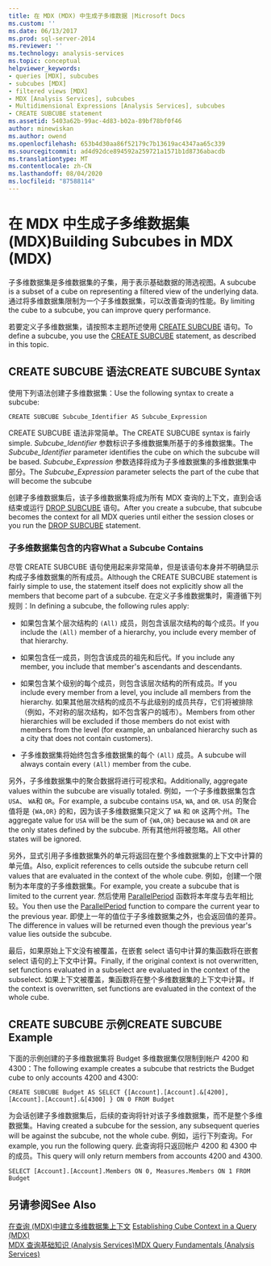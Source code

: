 ```yaml
---
title: 在 MDX (MDX) 中生成子多维数据 |Microsoft Docs
ms.custom: ''
ms.date: 06/13/2017
ms.prod: sql-server-2014
ms.reviewer: ''
ms.technology: analysis-services
ms.topic: conceptual
helpviewer_keywords:
- queries [MDX], subcubes
- subcubes [MDX]
- filtered views [MDX]
- MDX [Analysis Services], subcubes
- Multidimensional Expressions [Analysis Services], subcubes
- CREATE SUBCUBE statement
ms.assetid: 5403a62b-99ac-4d83-b02a-89bf78bf0f46
author: minewiskan
ms.author: owend
ms.openlocfilehash: 653b4d30aa86f52179c7b13619ac4347aa65c339
ms.sourcegitcommit: ad4d92dce894592a259721a1571b1d8736abacdb
ms.translationtype: MT
ms.contentlocale: zh-CN
ms.lasthandoff: 08/04/2020
ms.locfileid: "87588114"
---
```

# <a name="building-subcubes-in-mdx-mdx"></a><span data-ttu-id="8aa1b-102">在 MDX 中生成子多维数据集 (MDX)</span><span class="sxs-lookup"><span data-stu-id="8aa1b-102">Building Subcubes in MDX (MDX)</span></span>
  <span data-ttu-id="8aa1b-103">子多维数据集是多维数据集的子集，用于表示基础数据的筛选视图。</span><span class="sxs-lookup"><span data-stu-id="8aa1b-103">A subcube is a subset of a cube on representing a filtered view of the underlying data.</span></span> <span data-ttu-id="8aa1b-104">通过将多维数据集限制为一个子多维数据集，可以改善查询的性能。</span><span class="sxs-lookup"><span data-stu-id="8aa1b-104">By limiting the cube to a subcube, you can improve query performance.</span></span>  
  
 <span data-ttu-id="8aa1b-105">若要定义子多维数据集，请按照本主题所述使用 [CREATE SUBCUBE](/sql/mdx/mdx-data-definition-create-subcube) 语句。</span><span class="sxs-lookup"><span data-stu-id="8aa1b-105">To define a subcube, you use the [CREATE SUBCUBE](/sql/mdx/mdx-data-definition-create-subcube) statement, as described in this topic.</span></span>  
  
## <a name="create-subcube-syntax"></a><span data-ttu-id="8aa1b-106">CREATE SUBCUBE 语法</span><span class="sxs-lookup"><span data-stu-id="8aa1b-106">CREATE SUBCUBE Syntax</span></span>  
 <span data-ttu-id="8aa1b-107">使用下列语法创建子多维数据集：</span><span class="sxs-lookup"><span data-stu-id="8aa1b-107">Use the following syntax to create a subcube:</span></span>  
  
```  
CREATE SUBCUBE Subcube_Identifier AS Subcube_Expression  
```  
  
 <span data-ttu-id="8aa1b-108">CREATE SUBCUBE 语法非常简单。</span><span class="sxs-lookup"><span data-stu-id="8aa1b-108">The CREATE SUBCUBE syntax is fairly simple.</span></span> <span data-ttu-id="8aa1b-109">*Subcube_Identifier* 参数标识子多维数据集所基于的多维数据集。</span><span class="sxs-lookup"><span data-stu-id="8aa1b-109">The *Subcube_Identifier* parameter identifies the cube on which the subcube will be based.</span></span> <span data-ttu-id="8aa1b-110">*Subcube_Expression* 参数选择将成为子多维数据集的多维数据集中部分。</span><span class="sxs-lookup"><span data-stu-id="8aa1b-110">The *Subcube_Expression* parameter selects the part of the cube that will become the subcube</span></span>  
  
 <span data-ttu-id="8aa1b-111">创建子多维数据集后，该子多维数据集将成为所有 MDX 查询的上下文，直到会话结束或运行 [DROP SUBCUBE](/sql/mdx/mdx-data-definition-drop-subcube) 语句。</span><span class="sxs-lookup"><span data-stu-id="8aa1b-111">After you create a subcube, that subcube becomes the context for all MDX queries until either the session closes or you run the [DROP SUBCUBE](/sql/mdx/mdx-data-definition-drop-subcube) statement.</span></span>  
  
### <a name="what-a-subcube-contains"></a><span data-ttu-id="8aa1b-112">子多维数据集包含的内容</span><span class="sxs-lookup"><span data-stu-id="8aa1b-112">What a Subcube Contains</span></span>  
 <span data-ttu-id="8aa1b-113">尽管 CREATE SUBCUBE 语句使用起来非常简单，但是该语句本身并不明确显示构成子多维数据集的所有成员。</span><span class="sxs-lookup"><span data-stu-id="8aa1b-113">Although the CREATE SUBCUBE statement is fairly simple to use, the statement itself does not explicitly show all the members that become part of a subcube.</span></span> <span data-ttu-id="8aa1b-114">在定义子多维数据集时，需遵循下列规则：</span><span class="sxs-lookup"><span data-stu-id="8aa1b-114">In defining a subcube, the following rules apply:</span></span>  
  
-   <span data-ttu-id="8aa1b-115">如果包含某个层次结构的 `(All)` 成员，则包含该层次结构的每个成员。</span><span class="sxs-lookup"><span data-stu-id="8aa1b-115">If you include the `(All)` member of a hierarchy, you include every member of that hierarchy.</span></span>  
  
-   <span data-ttu-id="8aa1b-116">如果包含任一成员，则包含该成员的祖先和后代。</span><span class="sxs-lookup"><span data-stu-id="8aa1b-116">If you include any member, you include that member's ascendants and descendants.</span></span>  
  
-   <span data-ttu-id="8aa1b-117">如果包含某个级别的每个成员，则包含该层次结构的所有成员。</span><span class="sxs-lookup"><span data-stu-id="8aa1b-117">If you include every member from a level, you include all members from the hierarchy.</span></span> <span data-ttu-id="8aa1b-118">如果其他层次结构的成员不与此级别的成员共存，它们将被排除（例如，不对称的层次结构，如不包含客户的城市）。</span><span class="sxs-lookup"><span data-stu-id="8aa1b-118">Members from other hierarchies will be excluded if those members do not exist with members from the level (for example, an unbalanced hierarchy such as a city that does not contain customers).</span></span>  
  
-   <span data-ttu-id="8aa1b-119">子多维数据集将始终包含多维数据集的每个 `(All)` 成员。</span><span class="sxs-lookup"><span data-stu-id="8aa1b-119">A subcube will always contain every `(All)` member from the cube.</span></span>  
  
 <span data-ttu-id="8aa1b-120">另外，子多维数据集中的聚合数据将进行可视求和。</span><span class="sxs-lookup"><span data-stu-id="8aa1b-120">Additionally, aggregate values within the subcube are visually totaled.</span></span> <span data-ttu-id="8aa1b-121">例如，一个子多维数据集包含 `USA`、 `WA`和 `OR`。</span><span class="sxs-lookup"><span data-stu-id="8aa1b-121">For example, a subcube contains `USA`, `WA`, and `OR`.</span></span> <span data-ttu-id="8aa1b-122">`USA` 的聚合值将是 `{WA,OR}` 的和，因为该子多维数据集只定义了 `WA` 和 `OR` 这两个州。</span><span class="sxs-lookup"><span data-stu-id="8aa1b-122">The aggregate value for `USA` will be the sum of `{WA,OR}` because `WA` and `OR` are the only states defined by the subcube.</span></span> <span data-ttu-id="8aa1b-123">所有其他州将被忽略。</span><span class="sxs-lookup"><span data-stu-id="8aa1b-123">All other states will be ignored.</span></span>  
  
 <span data-ttu-id="8aa1b-124">另外，显式引用子多维数据集外的单元将返回在整个多维数据集的上下文中计算的单元值。</span><span class="sxs-lookup"><span data-stu-id="8aa1b-124">Also, explicit references to cells outside the subcube return cell values that are evaluated in the context of the whole cube.</span></span> <span data-ttu-id="8aa1b-125">例如，创建一个限制为本年度的子多维数据集。</span><span class="sxs-lookup"><span data-stu-id="8aa1b-125">For example, you create a subcube that is limited to the current year.</span></span> <span data-ttu-id="8aa1b-126">然后使用 [ParallelPeriod](/sql/mdx/parallelperiod-mdx) 函数将本年度与去年相比较。</span><span class="sxs-lookup"><span data-stu-id="8aa1b-126">You then use the [ParallelPeriod](/sql/mdx/parallelperiod-mdx) function to compare the current year to the previous year.</span></span> <span data-ttu-id="8aa1b-127">即使上一年的值位于子多维数据集之外，也会返回值的差异。</span><span class="sxs-lookup"><span data-stu-id="8aa1b-127">The difference in values will be returned even though the previous year's value lies outside the subcube.</span></span>  
  
 <span data-ttu-id="8aa1b-128">最后，如果原始上下文没有被覆盖，在嵌套 select 语句中计算的集函数将在嵌套 select 语句的上下文中计算。</span><span class="sxs-lookup"><span data-stu-id="8aa1b-128">Finally, if the original context is not overwritten, set functions evaluated in a subselect are evaluated in the context of the subselect.</span></span> <span data-ttu-id="8aa1b-129">如果上下文被覆盖，集函数将在整个多维数据集的上下文中计算。</span><span class="sxs-lookup"><span data-stu-id="8aa1b-129">If the context is overwritten, set functions are evaluated in the context of the whole cube.</span></span>  
  
## <a name="create-subcube-example"></a><span data-ttu-id="8aa1b-130">CREATE SUBCUBE 示例</span><span class="sxs-lookup"><span data-stu-id="8aa1b-130">CREATE SUBCUBE Example</span></span>  
 <span data-ttu-id="8aa1b-131">下面的示例创建的子多维数据集将 Budget 多维数据集仅限制到帐户 4200 和 4300：</span><span class="sxs-lookup"><span data-stu-id="8aa1b-131">The following example creates a subcube that restricts the Budget cube to only accounts 4200 and 4300:</span></span>  
  
 `CREATE SUBCUBE Budget AS SELECT {[Account].[Account].&[4200], [Account].[Account].&[4300] } ON 0 FROM Budget`  
  
 <span data-ttu-id="8aa1b-132">为会话创建子多维数据集后，后续的查询将针对该子多维数据集，而不是整个多维数据集。</span><span class="sxs-lookup"><span data-stu-id="8aa1b-132">Having created a subcube for the session, any subsequent queries will be against the subcube, not the whole cube.</span></span> <span data-ttu-id="8aa1b-133">例如，运行下列查询。</span><span class="sxs-lookup"><span data-stu-id="8aa1b-133">For example, you run the following query.</span></span> <span data-ttu-id="8aa1b-134">此查询将只返回帐户 4200 和 4300 中的成员。</span><span class="sxs-lookup"><span data-stu-id="8aa1b-134">This query will only return members from accounts 4200 and 4300.</span></span>  
  
 `SELECT [Account].[Account].Members ON 0, Measures.Members ON 1 FROM Budget`  
  
## <a name="see-also"></a><span data-ttu-id="8aa1b-135">另请参阅</span><span class="sxs-lookup"><span data-stu-id="8aa1b-135">See Also</span></span>  
 <span data-ttu-id="8aa1b-136">[在查询 &#40;MDX&#41;中建立多维数据集上下文](establishing-cube-context-in-a-query-mdx.md) </span><span class="sxs-lookup"><span data-stu-id="8aa1b-136">[Establishing Cube Context in a Query &#40;MDX&#41;](establishing-cube-context-in-a-query-mdx.md) </span></span>  
 [<span data-ttu-id="8aa1b-137">MDX 查询基础知识 (Analysis Services)</span><span class="sxs-lookup"><span data-stu-id="8aa1b-137">MDX Query Fundamentals &#40;Analysis Services&#41;</span></span>](mdx-query-fundamentals-analysis-services.md)  
  
  
